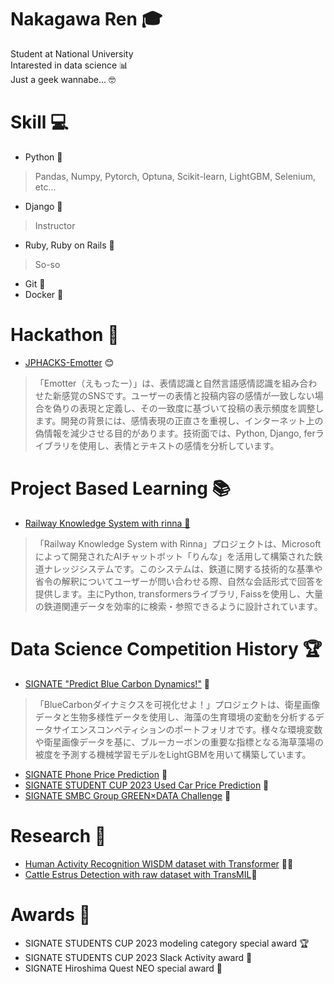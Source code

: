 # Nakagawa Ren 🎓
Student at National University  
Intarested in data science 📊  
Just a geek wannabe... 🤓  

# Skill 💻
- Python 🐍
> Pandas, Numpy, Pytorch, Optuna, Scikit-learn, LightGBM, Selenium, etc...
- Django 🎉
> Instructor
- Ruby, Ruby on Rails 💎
> So-so
- Git 🔄
- Docker 🐳

# Hackathon 🚀
- [JPHACKS-Emotter](https://github.com/rakawanegan/Emotter) 😊
> 「Emotter（えもったー）」は、表情認識と自然言語感情認識を組み合わせた新感覚のSNSです。ユーザーの表情と投稿内容の感情が一致しない場合を偽りの表現と定義し、その一致度に基づいて投稿の表示頻度を調整します。開発の背景には、感情表現の正直さを重視し、インターネット上の偽情報を減少させる目的があります。技術面では、Python, Django, ferライブラリを使用し、表情とテキストの感情を分析しています。

# Project Based Learning 📚
- [Railway Knowledge System with rinna 🚆](https://github.com/rakawanegan/pbl-railway-knowledge-system)
> 「Railway Knowledge System with Rinna」プロジェクトは、Microsoftによって開発されたAIチャットボット「りんな」を活用して構築された鉄道ナレッジシステムです。このシステムは、鉄道に関する技術的な基準や省令の解釈についてユーザーが問い合わせる際、自然な会話形式で回答を提供します。主にPython, transformersライブラリ, Faissを使用し、大量の鉄道関連データを効率的に検索・参照できるように設計されています。

# Data Science Competition History 🏆
- [SIGNATE "Predict Blue Carbon Dynamics!"](https://github.com/rakawanegan/bluecarbon_portfolio) 🌊
> 「BlueCarbonダイナミクスを可視化せよ！」プロジェクトは、衛星画像データと生物多様性データを使用し、海藻の生育環境の変動を分析するデータサイエンスコンペティションのポートフォリオです。様々な環境変数や衛星画像データを基に、ブルーカーボンの重要な指標となる海草藻場の被度を予測する機械学習モデルをLightGBMを用いて構築しています。
- [SIGNATE Phone Price Prediction](https://github.com/rakawanegan/phonepriceprediction_portfolio) 📱
- [SIGNATE STUDENT CUP 2023 Used Car Price Prediction](https://github.com/rakawanegan/signatestudentcup2023_portfolio) 🚗
- [SIGNATE SMBC Group GREEN×DATA Challenge](https://github.com/rakawanegan/smbc_green_competiton_portfolio) 🌱

# Research 📝
- [Human Activity Recognition WISDM dataset with Transformer](https://github.com/rakawanegan/humanactivityrecognition_portfolio) 🏃‍♂️
- [Cattle Estrus Detection with raw dataset with TransMIL](https://github.com/rakawanegan/cattle_activity_recognition/tree/master)🐄

# Awards 🏅
- SIGNATE STUDENTS CUP 2023 modeling category special award 🏆
- SIGNATE STUDENTS CUP 2023 Slack Activity award 💬
- SIGNATE Hiroshima Quest NEO special award 🌟
